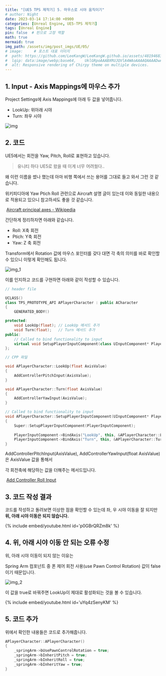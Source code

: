 ```yaml
---
title: "[UE5 TPS 제작기] 5. 마우스로 시야 움직이기"
# author: Night
date: 2023-03-14 17:14:00 +0900
categories: [Unreal Engine, UE5-TPS 제작기]
tags: [Unreal Engine]
pin: false  # 핀으로 고정 역할
math: true
mermaid: true
img_path: /assets/img/post_imgs/UE/05/
# image:     # 포스트 대표 이미지
#  path: https://github.com/LeeKangW/LeeKangW.github.io/assets/48194683/7e5b8251-2544-4eea-b702-ad59aa404e9e
#  lqip: data:image/webp;base64,    UklGRpoAAABXRUJQVlA4WAoAAAAQAAAADwAABwAAQUxQSDIAAAARL0AmbZurmr57yyIiqE8oiG0bejIYEQTgqiDA9vqnsUSI6H+oAERp2HZ65qP/VIAWAFZQOCBCAAAA8AEAnQEqEAAIAAVAfCWkAALp8sF8rgRgAP7o9FDvMCkMde9PK7euH5M1m6VWoDXf2FkP3BqV0ZYbO6NA/VFIAAAA
#  alt: Responsive rendering of Chirpy theme on multiple devices.
---
```


## 1\. Input - Axis Mappings에 마우스 추가

Project Settings에 Axis Mappings에 아래 두 값을 넣어줍니다.

-   LookUp: 위아래 시야
-   Turn: 좌우 시야

![img](img.png)

## 2\. 코드

UE5에서는 회전을 Yaw, Pitch, Roll로 표현하고 있습니다.

> 유니티 하다 UE5로 왔을 때 이게 너무 어려웠다..

왜 이런 이름을 썼나 했는데 아마 비행 쪽에서 쓰는 용어를 그대로 들고 와서 그런 것 같습니다.

위키피디아에 Yaw Ptich Roll 관련으로 Aircraft 설명 글이 있는데 이와 동일한 내용으로 적용되고 있으니 참고하셔도 좋을 것 같습니다.

 [Aircraft principal axes - Wikipedia](https://en.wikipedia.org/wiki/Aircraft_principal_axes)

간단하게 정리하자면 아래와 같습니다.

-   Roll: X축 회전
-   Ptich: Y축 회전
-   Yaw: Z 축 회전

Transform에서 Rotation 값에 마우스 포인터를 갖다 대면 각 축의 의미를 바로 확인할 수 있으니 이렇게 확인해도 됩니다.

![img_1](img_1.png)

이를 인지하고 코드를 구현하면 아래와 같이 작성할 수 있습니다.

```cpp
// header file

UCLASS()
class TPS_PROTOTYPE_API APlayerCharacter : public ACharacter
{
	GENERATED_BODY()

protected:
	void LookUp(float);	// LookUp 메서드 추가
	void Turn(float);	// Turn 메서드 추가
public:	
	// Called to bind functionality to input
	virtual void SetupPlayerInputComponent(class UInputComponent* PlayerInputComponent) override;
};
```

```cpp
// CPP 파일

void APlayerCharacter::LookUp(float AxisValue)
{
	AddControllerPitchInput(AxisValue);
}

void APlayerCharacter::Turn(float AxisValue)
{
	AddControllerYawInput(AxisValue);
}

// Called to bind functionality to input
void APlayerCharacter::SetupPlayerInputComponent(UInputComponent* PlayerInputComponent)
{
	Super::SetupPlayerInputComponent(PlayerInputComponent);
    
	PlayerInputComponent->BindAxis("LookUp", this, &APlayerCharacter::LookUp);
	PlayerInputComponent->BindAxis("Turn", this, &APlayerCharacter::Turn);
}
```

AddControllerPitchInput(AxisValue), AddControllerYawInput(float AxisValue)은 AxisValue 값을 통해서

각 회전축에 해당하는 값을 더해주는 메서드입니다.

 [Add Controller Roll Input](https://docs.unrealengine.com/4.26/en-US/BlueprintAPI/Pawn/Input/AddControllerRollInput/)

## 3\. 코드 작성 결과

코드를 작성하고 돌려보면 이상한 점을 확인할 수 있는데 좌, 우 시야 이동을 잘 되지만 **위, 아래 시야 이동은 되지 않습니다.**

{% include embed/youtube.html id='p0GBrQRZm8k' %}

## 4\. 위, 아래 시야 이동 안 되는 오류 수정

위, 아래 시야 이동이 되지 않는 이유는

Spring Arm 컴포넌트 중 폰 제어 회전 사용(use Pawn Control Rotation) 값이 false 이기 때문입니다.

![img_2](img_2.png)

이 값을 true로 바꿔주면 LookUp이 제대로 활성화되는 것을 볼 수 있습니다.

{% include embed/youtube.html id='uYq4zSenyKM' %}

## 5\. 코드 추가

위에서 확인한 내용들은 코드로 추가해줍니다.

```cpp
APlayerCharacter::APlayerCharacter()
{
	_springArm->bUsePawnControlRotation = true;
	_springArm->bInheritPitch = true;
	_springArm->bInheritRoll = true;
	_springArm->bInheritYaw = true;
}
```